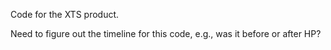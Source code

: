 Code for the XTS product.

Need to figure out the timeline for this code, e.g., was it before or after HP?
